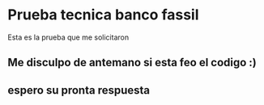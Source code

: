 # Prueba tecnica banco fassil

Esta es la prueba que me solicitaron 

## Me disculpo de antemano si esta feo el codigo :)

## espero su pronta respuesta
